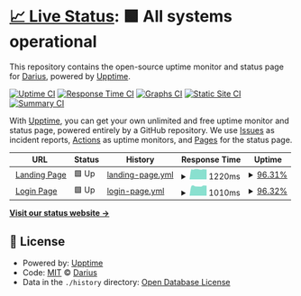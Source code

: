 # [📈 Live Status](https://hesingon.github.io/revisit_watcher): <!--live status--> **🟩 All systems operational**

This repository contains the open-source uptime monitor and status page for [Darius](https://hesingon.github.io/revisit_watcher), powered by [Upptime](https://github.com/upptime/upptime).

[![Uptime CI](https://github.com/koj-co/upptime/workflows/Uptime%20CI/badge.svg)](https://github.com/koj-co/upptime/actions?query=workflow%3A%22Uptime+CI%22)
[![Response Time CI](https://github.com/koj-co/upptime/workflows/Response%20Time%20CI/badge.svg)](https://github.com/koj-co/upptime/actions?query=workflow%3A%22Response+Time+CI%22)
[![Graphs CI](https://github.com/koj-co/upptime/workflows/Graphs%20CI/badge.svg)](https://github.com/koj-co/upptime/actions?query=workflow%3A%22Graphs+CI%22)
[![Static Site CI](https://github.com/koj-co/upptime/workflows/Static%20Site%20CI/badge.svg)](https://github.com/koj-co/upptime/actions?query=workflow%3A%22Static+Site+CI%22)
[![Summary CI](https://github.com/koj-co/upptime/workflows/Summary%20CI/badge.svg)](https://github.com/koj-co/upptime/actions?query=workflow%3A%22Summary+CI%22)

With [Upptime](https://upptime.js.org), you can get your own unlimited and free uptime monitor and status page, powered entirely by a GitHub repository. We use [Issues](https://github.com/hesingon/revisit_watcher/issues) as incident reports, [Actions](https://github.com/hesingon/revisit_watcher/actions) as uptime monitors, and [Pages](https://hesingon.github.io/revisit_watcher) for the status page.

<!--start: status pages-->
<!-- This summary is generated by Upptime (https://github.com/upptime/upptime) -->
<!-- Do not edit this manually, your changes will be overwritten -->
<!-- prettier-ignore -->
| URL | Status | History | Response Time | Uptime |
| --- | ------ | ------- | ------------- | ------ |
| <img alt="" src="https://favicons.githubusercontent.com/www.revisitvocab.com" height="13"> [Landing Page](https://www.revisitvocab.com) | 🟩 Up | [landing-page.yml](https://github.com/hesingon/revisit_watcher/commits/HEAD/history/landing-page.yml) | <details><summary><img alt="Response time graph" src="./graphs/landing-page/response-time-week.png" height="20"> 1220ms</summary><br><a href="https://hesingon.github.io/revisit_watcher/history/landing-page"><img alt="Response time 1232" src="https://img.shields.io/endpoint?url=https%3A%2F%2Fraw.githubusercontent.com%2Fhesingon%2Frevisit_watcher%2FHEAD%2Fapi%2Flanding-page%2Fresponse-time.json"></a><br><a href="https://hesingon.github.io/revisit_watcher/history/landing-page"><img alt="24-hour response time 1218" src="https://img.shields.io/endpoint?url=https%3A%2F%2Fraw.githubusercontent.com%2Fhesingon%2Frevisit_watcher%2FHEAD%2Fapi%2Flanding-page%2Fresponse-time-day.json"></a><br><a href="https://hesingon.github.io/revisit_watcher/history/landing-page"><img alt="7-day response time 1220" src="https://img.shields.io/endpoint?url=https%3A%2F%2Fraw.githubusercontent.com%2Fhesingon%2Frevisit_watcher%2FHEAD%2Fapi%2Flanding-page%2Fresponse-time-week.json"></a><br><a href="https://hesingon.github.io/revisit_watcher/history/landing-page"><img alt="30-day response time 1216" src="https://img.shields.io/endpoint?url=https%3A%2F%2Fraw.githubusercontent.com%2Fhesingon%2Frevisit_watcher%2FHEAD%2Fapi%2Flanding-page%2Fresponse-time-month.json"></a><br><a href="https://hesingon.github.io/revisit_watcher/history/landing-page"><img alt="1-year response time 1232" src="https://img.shields.io/endpoint?url=https%3A%2F%2Fraw.githubusercontent.com%2Fhesingon%2Frevisit_watcher%2FHEAD%2Fapi%2Flanding-page%2Fresponse-time-year.json"></a></details> | <details><summary><a href="https://hesingon.github.io/revisit_watcher/history/landing-page">96.31%</a></summary><a href="https://hesingon.github.io/revisit_watcher/history/landing-page"><img alt="All-time uptime 89.98%" src="https://img.shields.io/endpoint?url=https%3A%2F%2Fraw.githubusercontent.com%2Fhesingon%2Frevisit_watcher%2FHEAD%2Fapi%2Flanding-page%2Fuptime.json"></a><br><a href="https://hesingon.github.io/revisit_watcher/history/landing-page"><img alt="24-hour uptime 100.00%" src="https://img.shields.io/endpoint?url=https%3A%2F%2Fraw.githubusercontent.com%2Fhesingon%2Frevisit_watcher%2FHEAD%2Fapi%2Flanding-page%2Fuptime-day.json"></a><br><a href="https://hesingon.github.io/revisit_watcher/history/landing-page"><img alt="7-day uptime 96.31%" src="https://img.shields.io/endpoint?url=https%3A%2F%2Fraw.githubusercontent.com%2Fhesingon%2Frevisit_watcher%2FHEAD%2Fapi%2Flanding-page%2Fuptime-week.json"></a><br><a href="https://hesingon.github.io/revisit_watcher/history/landing-page"><img alt="30-day uptime 95.29%" src="https://img.shields.io/endpoint?url=https%3A%2F%2Fraw.githubusercontent.com%2Fhesingon%2Frevisit_watcher%2FHEAD%2Fapi%2Flanding-page%2Fuptime-month.json"></a><br><a href="https://hesingon.github.io/revisit_watcher/history/landing-page"><img alt="1-year uptime 89.98%" src="https://img.shields.io/endpoint?url=https%3A%2F%2Fraw.githubusercontent.com%2Fhesingon%2Frevisit_watcher%2FHEAD%2Fapi%2Flanding-page%2Fuptime-year.json"></a></details>
| <img alt="" src="https://favicons.githubusercontent.com/beta.revisitvocab.com" height="13"> [Login Page](https://beta.revisitvocab.com) | 🟩 Up | [login-page.yml](https://github.com/hesingon/revisit_watcher/commits/HEAD/history/login-page.yml) | <details><summary><img alt="Response time graph" src="./graphs/login-page/response-time-week.png" height="20"> 1010ms</summary><br><a href="https://hesingon.github.io/revisit_watcher/history/login-page"><img alt="Response time 983" src="https://img.shields.io/endpoint?url=https%3A%2F%2Fraw.githubusercontent.com%2Fhesingon%2Frevisit_watcher%2FHEAD%2Fapi%2Flogin-page%2Fresponse-time.json"></a><br><a href="https://hesingon.github.io/revisit_watcher/history/login-page"><img alt="24-hour response time 993" src="https://img.shields.io/endpoint?url=https%3A%2F%2Fraw.githubusercontent.com%2Fhesingon%2Frevisit_watcher%2FHEAD%2Fapi%2Flogin-page%2Fresponse-time-day.json"></a><br><a href="https://hesingon.github.io/revisit_watcher/history/login-page"><img alt="7-day response time 1010" src="https://img.shields.io/endpoint?url=https%3A%2F%2Fraw.githubusercontent.com%2Fhesingon%2Frevisit_watcher%2FHEAD%2Fapi%2Flogin-page%2Fresponse-time-week.json"></a><br><a href="https://hesingon.github.io/revisit_watcher/history/login-page"><img alt="30-day response time 1006" src="https://img.shields.io/endpoint?url=https%3A%2F%2Fraw.githubusercontent.com%2Fhesingon%2Frevisit_watcher%2FHEAD%2Fapi%2Flogin-page%2Fresponse-time-month.json"></a><br><a href="https://hesingon.github.io/revisit_watcher/history/login-page"><img alt="1-year response time 983" src="https://img.shields.io/endpoint?url=https%3A%2F%2Fraw.githubusercontent.com%2Fhesingon%2Frevisit_watcher%2FHEAD%2Fapi%2Flogin-page%2Fresponse-time-year.json"></a></details> | <details><summary><a href="https://hesingon.github.io/revisit_watcher/history/login-page">96.32%</a></summary><a href="https://hesingon.github.io/revisit_watcher/history/login-page"><img alt="All-time uptime 89.98%" src="https://img.shields.io/endpoint?url=https%3A%2F%2Fraw.githubusercontent.com%2Fhesingon%2Frevisit_watcher%2FHEAD%2Fapi%2Flogin-page%2Fuptime.json"></a><br><a href="https://hesingon.github.io/revisit_watcher/history/login-page"><img alt="24-hour uptime 100.00%" src="https://img.shields.io/endpoint?url=https%3A%2F%2Fraw.githubusercontent.com%2Fhesingon%2Frevisit_watcher%2FHEAD%2Fapi%2Flogin-page%2Fuptime-day.json"></a><br><a href="https://hesingon.github.io/revisit_watcher/history/login-page"><img alt="7-day uptime 96.32%" src="https://img.shields.io/endpoint?url=https%3A%2F%2Fraw.githubusercontent.com%2Fhesingon%2Frevisit_watcher%2FHEAD%2Fapi%2Flogin-page%2Fuptime-week.json"></a><br><a href="https://hesingon.github.io/revisit_watcher/history/login-page"><img alt="30-day uptime 95.29%" src="https://img.shields.io/endpoint?url=https%3A%2F%2Fraw.githubusercontent.com%2Fhesingon%2Frevisit_watcher%2FHEAD%2Fapi%2Flogin-page%2Fuptime-month.json"></a><br><a href="https://hesingon.github.io/revisit_watcher/history/login-page"><img alt="1-year uptime 89.98%" src="https://img.shields.io/endpoint?url=https%3A%2F%2Fraw.githubusercontent.com%2Fhesingon%2Frevisit_watcher%2FHEAD%2Fapi%2Flogin-page%2Fuptime-year.json"></a></details>

<!--end: status pages-->

[**Visit our status website →**](https://hesingon.github.io/revisit_watcher)

## 📄 License

- Powered by: [Upptime](https://github.com/upptime/upptime)
- Code: [MIT](./LICENSE) © [Darius](https://hesingon.github.io/revisit_watcher)
- Data in the `./history` directory: [Open Database License](https://opendatacommons.org/licenses/odbl/1-0/)
